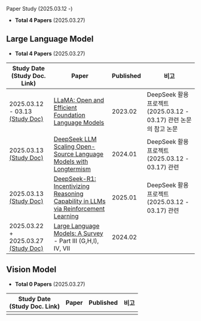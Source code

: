 Paper Study (2025.03.12 -)

* **Total 4 Papers** (2025.03.27)

## Large Language Model

* **Total 4 Papers** (2025.03.27)

| Study Date<br>(Study Doc. Link)                                                                                                                                               | Paper                                                                                                                  | Published | 비고                                                 |
|-------------------------------------------------------------------------------------------------------------------------------------------------------------------------------|------------------------------------------------------------------------------------------------------------------------|-----------|----------------------------------------------------|
| 2025.03.12 - 03.13 [(Study Doc)](Large%20Language%20Model/%5B2025.03.12%5D%20LLaMA%20-%20Open%20and%20Efficient%20Foundation%20Language%20Models.md)                          | [LLaMA: Open and Efficient Foundation Language Models](https://arxiv.org/pdf/2302.13971)                               | 2023.02   | DeepSeek 활용 프로젝트 (2025.03.12 - 03.17) 관련 논문의 참고 논문 |
| 2025.03.13 [(Study Doc)](Large%20Language%20Model/%5B2025.03.13%5D%20DeepSeek%20LLM%20Scaling%20Open-Source%20Language%20Models%20with%20Longtermism.md)                      | [DeepSeek LLM Scaling Open-Source Language Models with Longtermism](https://arxiv.org/pdf/2401.02954)                  | 2024.01   | DeepSeek 활용 프로젝트 (2025.03.12 - 03.17) 관련           |
| 2025.03.13 [(Study Doc)](Large%20Language%20Model/%5B2025.03.13%5D%20DeepSeek-R1%20-%20Incentivizing%20Reasoning%20Capability%20in%20LLM%20via%20Reinforcement%20Learning.md) | [DeepSeek-R1: Incentivizing Reasoning Capability in LLMs via Reinforcement Learning](https://arxiv.org/pdf/2501.12948) | 2025.01   | DeepSeek 활용 프로젝트 (2025.03.12 - 03.17) 관련           |
| 2025.03.22 + 2025.03.27 [(Study Doc)](Large%20Language%20Model/%5B2025.03.22%5D%20Large%20Language%20Models%20A%20Survey%20(IV,%20VII).md)                                    | [Large Language Models: A Survey](https://arxiv.org/pdf/2402.06196) - Part III (G,H,I), IV, VII                        | 2024.02   |                                                    |

## Vision Model

* **Total 0 Papers** (2025.03.27)

| Study Date<br>(Study Doc. Link) | Paper | Published | 비고 |
|---------------------------------|-------|-----------|----|
|                                 |       |           |    |